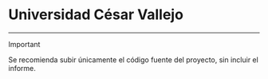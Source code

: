 # Universidad César Vallejo
- - -
> [!IMPORTANT]
> Se recomienda subir únicamente el código fuente del proyecto, sin incluir el informe.
